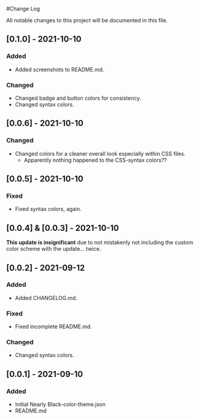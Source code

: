 #Change Log

All notable changes to this project will be documented in this file.

## [0.1.0] - 2021-10-10

### Added 

-   Added screenshots to README.md.

### Changed

-   Changed badge and button colors for consistency.
-   Changed syntax colors.

## [0.0.6] - 2021-10-10

### Changed

-   Changed colors for a cleaner overall look especially within CSS files.
    -   Apparently nothing happened to the CSS-syntax colors??

## [0.0.5] - 2021-10-10

### Fixed

-   Fixed syntax colors, again.

## [0.0.4] & [0.0.3] - 2021-10-10

**This update is insignificant** due to not mistakenly not including the custom color scheme with the update... twice.

## [0.0.2] - 2021-09-12

### Added

-   Added CHANGELOG.md.

### Fixed

-   Fixed incomplete README.md.

### Changed

-   Changed syntax colors.

## [0.0.1] - 2021-09-10

### Added

-   Initial Nearly Black-color-theme.json
-   README.md

